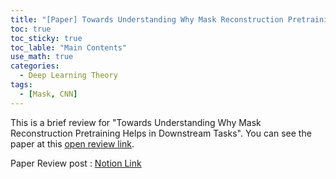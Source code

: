 ```yaml
---
title: "[Paper] Towards Understanding Why Mask Reconstruction Pretraining Helps in Downstream Tasks"
toc: true
toc_sticky: true
toc_lable: "Main Contents"
use_math: true
categories:
  - Deep Learning Theory
tags:
  - [Mask, CNN]
---
```


This is a brief review for "Towards Understanding Why Mask Reconstruction Pretraining Helps in Downstream Tasks". 
You can see the paper at this [open review link](https://openreview.net/forum?id=PaEUQiY40Dk).


Paper Review post : [Notion Link](https://yejin109.notion.site/Towards-Understanding-Why-Mask-Reconstruction-Pretraining-Helps-in-Downstream-Tasks-6895503412524ea9bfb2c0c09d76d3e1?pvs=4)
